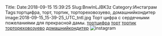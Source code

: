 Title:
Date:2018-09-15 15:39:25
Slug:BnwInLJBK3z
Category:Инстаграм
Tags:тортцифра, торт, тортик, тортореховозуево, домашнийкондитер
image:2018-09-15_15-39-25_UTC_tntl.jpg
Торт цифра с сердечными пожеланиями для прекрасной дамы.  [тортцифра]({tag}тортцифра) [торт]({tag}торт)  [тортик]({tag}тортик) [тортореховозуево]({tag}тортореховозуево) [домашнийкондитер]({tag}домашнийкондитер)
![instagram]({attach}images/2018-09-15_15-39-25_UTC.jpg)
